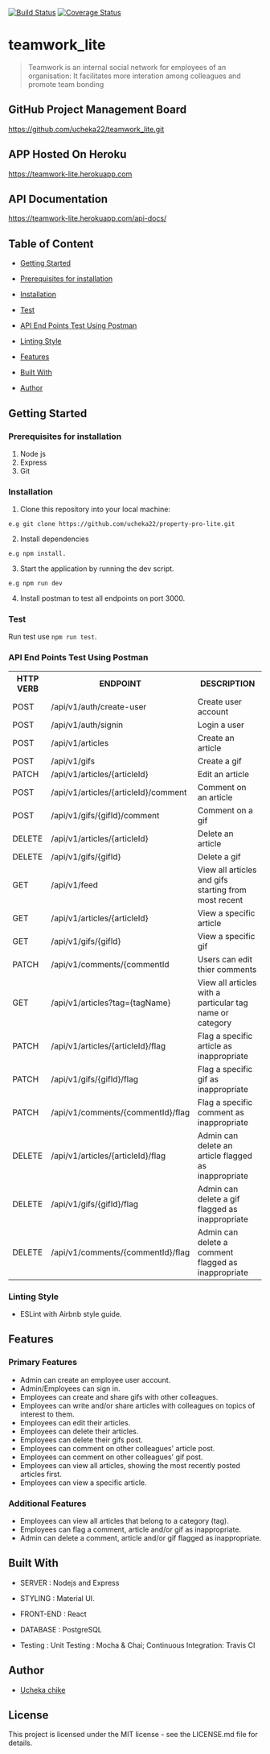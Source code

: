 [![Build Status](https://travis-ci.com/ucheka22/teamwork_lite.svg?branch=develop)](https://travis-ci.com/ucheka22/teamwork_lite)
[![Coverage Status](https://coveralls.io/repos/github/ucheka22/teamwork_lite/badge.svg?branch=develop)](https://coveralls.io/github/ucheka22/teamwork_lite?branch=develop)

# teamwork_lite
>Teamwork is an internal social network for employees of an organisation: It facilitates more interation among colleagues and promote team bonding


## GitHub Project Management Board
https://github.com/ucheka22/teamwork_lite.git

## APP Hosted On Heroku
https://teamwork-lite.herokuapp.com

## API Documentation
https://teamwork-lite.herokuapp.com/api-docs/

## Table of Content
 * [Getting Started](#getting-started)

* [Prerequisites for installation](#prerequisites-for-installation)
 
 * [Installation](#installation)

 * [Test](#test)
 
 * [API End Points Test Using Postman](#api-end-points-test-using-postman)

 * [Linting Style](#linting-style)
 
 * [Features](#features)
 
 * [Built With](#built-with)
 
 * [Author](#author)


## Getting Started

### Prerequisites for installation
1. Node js
2. Express
3. Git

### Installation
1. Clone this repository into your local machine:
```
e.g git clone https://github.com/ucheka22/property-pro-lite.git
```
2. Install dependencies 
```
e.g npm install.
```
3. Start the application by running the dev script.

```
e.g npm run dev
```

4. Install postman to test all endpoints on port 3000.

### Test
Run test use  ```npm run test```.

### API End Points Test Using Postman

<table>
<tr><th>HTTP VERB</th><th>ENDPOINT</th><th>DESCRIPTION</th></tr>

<tr><td>POST</td> <td>/api/v1/auth/create-user</td>  <td>Create user account</td></tr>

<tr><td>POST</td> <td>/api/v1/auth/signin</td>  <td>Login a user</td></tr>

<tr><td>POST</td> <td>/api/v1/articles</td>  <td>Create an article</td></tr>

<tr><td>POST</td> <td>/api/v1/gifs</td>  <td>Create a gif</td></tr>

<tr><td>PATCH</td> <td>/api/v1/articles/{articleId}</td>  <td>Edit an article</td></tr>

<tr><td>POST</td> <td>/api/v1/articles/{articleId}/comment</td>  <td>Comment on an article</td></tr>

<tr><td>POST</td> <td>/api/v1/gifs/{gifId}/comment</td>  <td>Comment on a gif</td></tr>

<tr><td>DELETE</td> <td>/api/v1/articles/{articleId}</td>  <td>Delete an article</td></tr>

<tr><td>DELETE</td> <td>/api/v1/gifs/{gifId}</td>  <td>Delete a gif</td></tr>

<tr><td>GET</td> <td>/api/v1/feed</td>  <td>View all articles and gifs starting from most recent</td></tr>

<tr><td>GET</td> <td>/api/v1/articles/{articleId}</td>  <td>View a specific article</td></tr>

<tr><td>GET</td> <td>/api/v1/gifs/{gifId}</td>  <td>View a specific gif</td></tr>

<tr><td>PATCH</td> <td>/api/v1/comments/{commentId </td>  <td>Users can edit thier comments</td></tr>

<tr><td>GET</td> <td>/api/v1/articles?tag={tagName}</td>  <td>View all articles with a particular tag name or category</td></tr>

<tr><td>PATCH</td> <td>/api/v1/articles/{articleId}/flag</td>  <td>Flag a specific article as inappropriate</td></tr>

<tr><td>PATCH</td> <td>/api/v1/gifs/{gifId}/flag</td>  <td>Flag a specific gif as inappropriate</td></tr>

<tr><td>PATCH</td> <td>/api/v1/comments/{commentId}/flag</td>  <td>Flag a specific comment as inappropriate</td></tr>

<tr><td>DELETE</td> <td>/api/v1/articles/{articleId}/flag</td>  <td>Admin can delete an article flagged as inappropriate</td></tr>

<tr><td>DELETE</td> <td>/api/v1/gifs/{gifId}/flag</td>  <td>Admin can delete a gif flagged as inappropriate</td></tr>

<tr><td>DELETE</td> <td>/api/v1/comments/{commentId}/flag</td>  <td>Admin can delete a comment flagged as inappropriate</td></tr>
</table>

### Linting Style
* ESLint with Airbnb style guide. 

## Features

 ### Primary Features

 * Admin can create an employee user account. 
 * Admin/Employees can sign in. 
 * Employees can create and share gifs with other colleagues. 
 * Employees can write and/or share articles with colleagues on topics of interest to them.
 * Employees can edit their articles. 
 * Employees can delete their articles. 
 * Employees can delete their gifs post. 
 * Employees can comment on other colleagues' article post. 
 * Employees can comment on other colleagues' gif post. 
 * Employees can view all articles, showing the most recently posted articles first. 
 * Employees can view a specific article.

 ### Additional Features

 * Employees can view all articles that belong to a category (tag).
 * Employees can flag a comment, article and/or gif as inappropriate. 
 * Admin can delete a comment, article and/or gif flagged as inappropriate.

## Built With

* SERVER : Nodejs and Express

* STYLING : Material UI.

* FRONT-END : React 

* DATABASE : PostgreSQL

* Testing : Unit Testing : Mocha & Chai; Continuous Integration: Travis CI

## Author
*  [Ucheka chike](https://twitter.com/ucheka_wilson)

## License
This project is licensed under the MIT license - see the LICENSE.md file for details.
